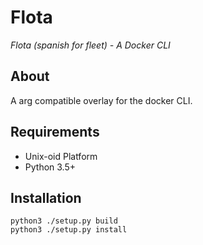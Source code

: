 Flota
========

_Flota (spanish for fleet) - A Docker CLI_ 


About
--------
A arg compatible overlay for the docker CLI.


Requirements
--------
* Unix-oid Platform
* Python 3.5+


Installation
--------

    python3 ./setup.py build
    python3 ./setup.py install
